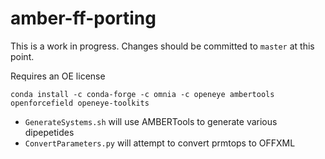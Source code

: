 # amber-ff-porting

This is a work in progress. Changes should be committed to `master` at this point.

Requires an OE license

`conda install -c conda-forge -c omnia -c openeye ambertools openforcefield openeye-toolkits`

* `GenerateSystems.sh` will use AMBERTools to generate various dipepetides
* `ConvertParameters.py` will attempt to convert prmtops to OFFXML
